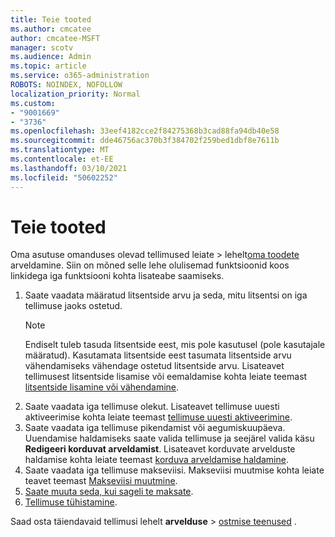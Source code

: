 ```yaml
---
title: Teie tooted
ms.author: cmcatee
author: cmcatee-MSFT
manager: scotv
ms.audience: Admin
ms.topic: article
ms.service: o365-administration
ROBOTS: NOINDEX, NOFOLLOW
localization_priority: Normal
ms.custom:
- "9001669"
- "3736"
ms.openlocfilehash: 33eef4182cce2f84275368b3cad88fa94db40e58
ms.sourcegitcommit: dde46756ac370b3f384702f259bed1dbf8e7611b
ms.translationtype: MT
ms.contentlocale: et-EE
ms.lasthandoff: 03/10/2021
ms.locfileid: "50602252"
---
```

# <a name="your-products"></a>Teie tooted

Oma asutuse omanduses olevad tellimused leiate   >  lehelt[oma toodete](https://go.microsoft.com/fwlink/p/?linkid=842054) arveldamine. Siin on mõned selle lehe olulisemad funktsioonid koos linkidega iga funktsiooni kohta lisateabe saamiseks.

1. Saate vaadata määratud litsentside arvu ja seda, mitu litsentsi on iga tellimuse jaoks ostetud.
    > [!NOTE]
    > Endiselt tuleb tasuda litsentside eest, mis pole kasutusel (pole kasutajale määratud). Kasutamata litsentside eest tasumata litsentside arvu vähendamiseks vähendage ostetud litsentside arvu. Lisateavet tellimusest litsentside lisamise või eemaldamise kohta leiate teemast [litsentside lisamine või vähendamine](https://docs.microsoft.com/alchemyinsights/how-to-add-or-reduce-licenses).
2. Saate vaadata iga tellimuse olekut. Lisateavet tellimuse uuesti aktiveerimise kohta leiate teemast [tellimuse uuesti aktiveerimine](reactivate-your-subscription.md).
3. Saate vaadata iga tellimuse pikendamist või aegumiskuupäeva. Uuendamise haldamiseks saate valida tellimuse ja seejärel valida käsu **Redigeeri korduvat arveldamist**. Lisateavet korduvate arvelduste haldamise kohta leiate teemast [korduva arveldamise haldamine](manage-auto-renewal.md).
4. Saate vaadata iga tellimuse makseviisi. Makseviisi muutmise kohta leiate teavet teemast [Makseviisi muutmine](change-payment-method.md).
5. [Saate muuta seda, kui sageli te maksate](change-how-often-you-pay.md).
6. [Tellimuse tühistamine](https://go.microsoft.com/fwlink/?linkid=2119113).

Saad osta täiendavaid tellimusi lehelt **arvelduse**  >  [ostmise teenused](https://go.microsoft.com/fwlink/p/?linkid=868433) .